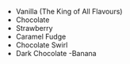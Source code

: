 - Vanilla (The King of All Flavours)
- Chocolate
- Strawberry
- Caramel Fudge
- Chocolate Swirl
- Dark Chocolate
-Banana
